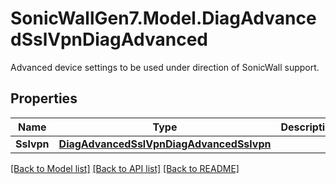 # SonicWallGen7.Model.DiagAdvancedSslVpnDiagAdvanced
Advanced device settings to be used under direction of SonicWall support.

## Properties

Name | Type | Description | Notes
------------ | ------------- | ------------- | -------------
**Sslvpn** | [**DiagAdvancedSslVpnDiagAdvancedSslvpn**](DiagAdvancedSslVpnDiagAdvancedSslvpn.md) |  | [optional] 

[[Back to Model list]](../README.md#documentation-for-models) [[Back to API list]](../README.md#documentation-for-api-endpoints) [[Back to README]](../README.md)

